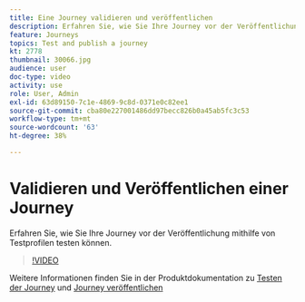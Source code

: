 ```yaml
---
title: Eine Journey validieren und veröffentlichen
description: Erfahren Sie, wie Sie Ihre Journey vor der Veröffentlichung mithilfe von Testprofilen testen können.
feature: Journeys
topics: Test and publish a journey
kt: 2778
thumbnail: 30066.jpg
audience: user
doc-type: video
activity: use
role: User, Admin
exl-id: 63d89150-7c1e-4869-9c8d-0371e0c82ee1
source-git-commit: cba80e227001486dd97becc826b0a45ab5fc3c53
workflow-type: tm+mt
source-wordcount: '63'
ht-degree: 38%

---
```


# Validieren und Veröffentlichen einer Journey

Erfahren Sie, wie Sie Ihre Journey vor der Veröffentlichung mithilfe von Testprofilen testen können.

>[!VIDEO](https://video.tv.adobe.com/v/30066?quality=12&learn=on)

Weitere Informationen finden Sie in der Produktdokumentation zu [Testen der Journey](https://experienceleague.adobe.com/docs/journeys/using/building-journeys/testing-the-journey.html?lang=de)
und [Journey veröffentlichen](https://experienceleague.adobe.com/docs/journeys/using/building-journeys/publishing-the-journey.html?lang=de)
